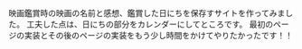 映画鑑賞時の映画の名前と感想、鑑賞した日にちを保存すサイトを作ってみました。
工夫した点は、日にちの部分をカレンダーにしてところです。
最初のページの実装とその後のページの実装をもう少し時間をかけてやりたかったです！！